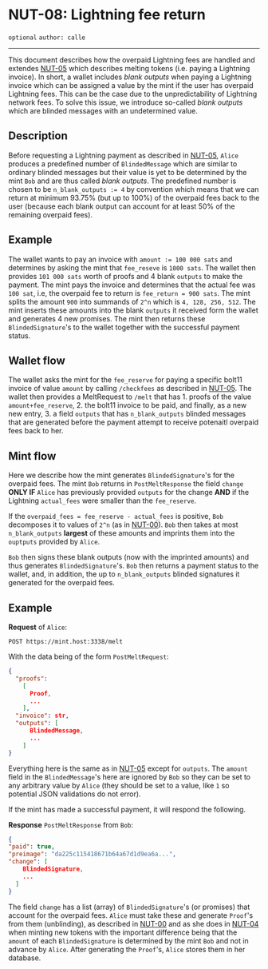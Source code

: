 NUT-08: Lightning fee return
==========================

`optional` `author: calle`

---

This document describes how the overpaid Lightning fees are handled and extendes [NUT-05][05] which describes melting tokens (i.e. paying a Lightning invoice). In short, a wallet includes *blank outputs* when paying a Lightning invoice which can be assigned a value by the mint if the user has overpaid Lightning fees. This can be the case due to the unpredictability of Lightning network fees. To solve this issue, we introduce so-called *blank outputs* which are blinded messages with an undetermined value.

## Description

Before requesting a Lightning payment as described in [NUT-05][05], `Alice` produces a predefined number of `BlindedMessage` which are similar to ordinary blinded messages but their value is yet to be determined by the mint `Bob` and are thus called *blank outputs*. The predefined number is chosen to be `n_blank_outputs := 4` by convention which means that we can return at minimum 93.75% (but up to 100%) of the overpaid fees back to the user (because each blank output can account for at least 50% of the remaining overpaid fees).

## Example

The wallet wants to pay an invoice with `amount := 100 000 sats` and determines by asking the mint that `fee_reseve` is `1000 sats`. The wallet then provides `101 000 sats` worth of proofs and 4 blank `outputs` to make the payment. The mint pays the invoice and determines that the actual fee was `100 sat`, i.e, the overpaid fee to return is `fee_return = 900 sats`. The mint splits the amount `900` into summands of `2^n` which is `4, 128, 256, 512`. The mint inserts these amounts into the blank `outputs` it received form the wallet and generates 4 new promises. The mint then returns these `BlindedSignature`'s to the wallet together with the successful payment status.

## Wallet flow
The wallet asks the mint for the `fee_reserve` for paying a specific bolt11 invoice of value `amount` by calling `/checkfees` as described in [NUT-05][05]. The wallet then provides a MeltRequest to `/melt` that has 1. proofs of the value `amount+fee_reserve`, 2. the bolt11 invoice to be paid, and finally, as a new new entry, 3. a field `outputs` that has `n_blank_outputs` blinded messages that are generated before the payment attempt to receive potenaitl overpaid fees back to her.

## Mint flow

Here we describe how the mint generates `BlindedSignature`'s for the overpaid fees. The mint `Bob` returns in `PostMeltResponse` the field `change` **ONLY IF** `Alice` has previously provided `outputs` for the change **AND** if the Lightning `actual_fees` were smaller than the `fee_reserve`.

If the `overpaid_fees = fee_reserve - actual_fees` is positive, `Bob` decomposes it to values of `2^n` (as in [NUT-00][00]). `Bob` then takes at most `n_blank_outputs` **largest** of these amounts and imprints them into the `ouptputs` provided by `Alice`. 

`Bob` then signs these blank outputs (now with the imprinted amounts) and thus generates `BlindedSignature`'s. `Bob` then returns a payment status to the wallet, and, in addition, the up to `n_blank_outputs` blinded signatures it generated for the overpaid fees.

## Example

**Request** of `Alice`:

```http
POST https://mint.host:3338/melt
```

With the data being of the form `PostMeltRequest`:

```json
{
  "proofs": 
    [
      Proof,
      ...
    ],
  "invoice": str,
  "outputs": [
      BlindedMessage,
      ...
    ]
}
```

Everything here is the same as in [NUT-05][05] except for `outputs`. The `amount` field in the `BlindedMessage`'s here are ignored by `Bob` so they can be set to any arbitrary value by `Alice` (they should be set to a value, like `1` so potential JSON validations do not error).

If the mint has made a successful payment, it will respond the following.

**Response** `PostMeltResponse` from `Bob`:

```json
{
"paid": true,
"preimage": "da225c115418671b64a67d1d9ea6a...",
"change": [
    BlindedSignature,
    ...
  ]
}
```
The field `change` has a list (array) of `BlindedSignature`'s (or promises) that account for the overpaid fees. `Alice` must take these and generate `Proof`'s from them (unblinding), as described in [NUT-00][00] and as she does in [NUT-04][04] when minting new tokens with the important difference being that the `amount` of each `BlindedSignature` is determined by the mint `Bob` and not in advance by `Alice`. After generating the `Proof`'s, `Alice` stores them in her database.

[00]: 00.md
[01]: 01.md
[02]: 02.md
[03]: 03.md
[04]: 04.md
[05]: 05.md
[06]: 06.md
[07]: 07.md
[08]: 08.md
[09]: 09.md
[10]: 10.md
[11]: 11.md
[12]: 12.md
[13]: 13.md
[14]: 14.md
[15]: 15.md
[16]: 16.md
[17]: 17.md
[18]: 18.md
[19]: 19.md
[20]: 20.md